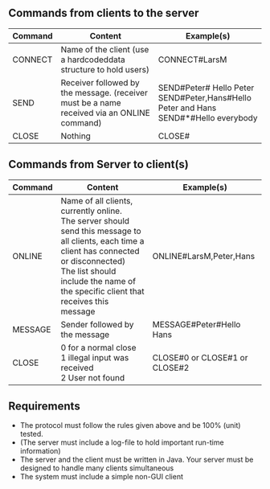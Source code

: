 
Commands from clients to the server
---
Command|Content| Example(s)  	
---|---|---
CONNECT	|Name of the client (use a hardcodeddata structure to hold users)|CONNECT#LarsM  	
SEND    |Receiver followed by the message. (receiver must be a name received via an ONLINE command)|SEND#Peter# Hello Peter <br>SEND#Peter,Hans#Hello Peter and Hans <br>SEND#*#Hello everybody
CLOSE   |Nothing|CLOSE#


Commands from Server to client(s)
---
Command|Content|Example(s)
---|---|---
ONLINE|Name of all clients, currently online.<br> The server should send this message to all clients, each time a client has connected or disconnected)<br>The list should include the name of the specific client that receives this message|ONLINE#LarsM,Peter,Hans
MESSAGE|Sender followed by the message|MESSAGE#Peter#Hello Hans
CLOSE|0 for a normal close<br>1 illegal input was received<br>2 User not found|CLOSE#0 or CLOSE#1 or CLOSE#2

Requirements<br>
-
- The protocol must follow the rules given above and be 100% (unit) tested.
- (The server must include a log-file to hold important run-time information)
- The server and the client must be written in Java. Your server must be designed to handle many clients simultaneous
- The system must include a simple non-GUI client 
